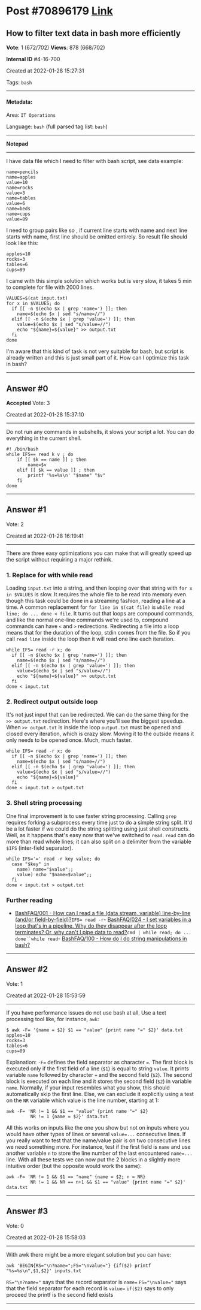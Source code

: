 
# Post \#70896179 [Link](https://stackoverflow.com/questions/70896179/)

## How to filter text data in bash more efficiently

**Vote**: 1 (672/702) **Views**: 878 (668/702) 

**Internal ID** \#4-16-700

Created at 2022-01-28 15:27:31

Tags: `bash`

----------

#### Metadata:

Area: `IT Operations`

Language: `bash` (full parsed tag list: `bash`)

----------

**Notepad**


----------

I have data file which I need to filter with bash script, see data example:
```
name=pencils
name=apples
value=10
name=rocks
value=3
name=tables
value=6
name=beds
name=cups
value=89
```

I need to group  pairs like so , if current line starts with name and next line starts with name, first line should be omitted entirely. So result file should look like this:
```
apples=10
rocks=3
tables=6
cups=89
```

I came with this simple solution which works but is very slow, it takes 5 min to complete for file with 2000 lines.
```
VALUES=$(cat input.txt)
for x in $VALUES; do
  if [[ -n $(echo $x | grep 'name=') ]]; then
    name=$(echo $x | sed "s/name=//")
  elif [[ -n $(echo $x | grep 'value=') ]]; then
    value=$(echo $x | sed "s/value=//")
    echo "${name}=${value}" >> output.txt
  fi
done
```

I'm aware that this kind of task is not very suitable for bash, but script is already written and this is just small part of it.
How can I optimize this task in bash?


----------
        
## Answer \#0

**Accepted** Vote: 3

Created at 2022-01-28 15:37:10

------------

Do not run any commands in subshells, it slows your script a lot. You can do everything in the current shell.
```
#! /bin/bash
while IFS== read k v ; do
    if [[ $k == name ]] ; then
        name=$v
    elif [[ $k == value ]] ; then
        printf '%s=%s\n' "$name" "$v"
    fi
done
```



------------
    
    
## Answer \#1

 Vote: 2

Created at 2022-01-28 16:19:41

------------

There are three easy optimizations you can make that will greatly speed up the script without requiring a major rethink.

### 1. Replace for with while read


Loading `input.txt` into a string, and then looping over that string with `for x in $VALUES` is slow. It requires the whole file to be read into memory even though this task could be done in a streaming fashion, reading a line at a time.
A common replacement for `for line in $(cat file)` is `while read line; do ... done < file`. It turns out that loops are compound commands, and like the normal one-line commands we're used to, compound commands can have `<` and `>` redirections. Redirecting a file into a loop means that for the duration of the loop, stdin comes from the file. So if you call `read line` inside the loop then it will read one line each iteration.
```
while IFS= read -r x; do
  if [[ -n $(echo $x | grep 'name=') ]]; then
    name=$(echo $x | sed "s/name=//")
  elif [[ -n $(echo $x | grep 'value=') ]]; then
    value=$(echo $x | sed "s/value=//")
    echo "${name}=${value}" >> output.txt
  fi
done < input.txt
```


### 2. Redirect output outside loop


It's not just input that can be redirected. We can do the same thing for the `>> output.txt` redirection. Here's where you'll see the biggest speedup. When `>> output.txt` is inside the loop `output.txt` must be opened and closed every iteration, which is crazy slow. Moving it to the outside means it only needs to be opened once. Much, much faster.
```
while IFS= read -r x; do
  if [[ -n $(echo $x | grep 'name=') ]]; then
    name=$(echo $x | sed "s/name=//")
  elif [[ -n $(echo $x | grep 'value=') ]]; then
    value=$(echo $x | sed "s/value=//")
    echo "${name}=${value}"
  fi
done < input.txt > output.txt
```


### 3. Shell string processing


One final improvement is to use faster string processing. Calling `grep` requires forking a subprocess every time just to do a simple string split. It'd be a lot faster if we could do the string splitting using just shell constructs. Well, as it happens that's easy now that we've switched to `read`. `read` can do more than read whole lines; it can also split on a delimiter from the variable `$IFS` (inter-field separator).
```
while IFS='=' read -r key value; do
  case "$key" in
    name) name="$value";;
    value) echo "$name=$value";;
  fi
done < input.txt > output.txt
```


### Further reading


- [BashFAQ/001 - How can I read a file (data stream, variable) line-by-line (and/or field-by-field)?](https://mywiki.wooledge.org/BashFAQ/001)`IFS= read -r`- [BashFAQ/024 - I set variables in a loop that's in a pipeline. Why do they disappear after the loop terminates? Or, why can't I pipe data to read?](https://mywiki.wooledge.org/BashFAQ/024)`cmd | while read; do ... done``while read`- [BashFAQ/100 - How do I do string manipulations in bash?](https://mywiki.wooledge.org/BashFAQ/100)


------------
    
    
## Answer \#2

 Vote: 1

Created at 2022-01-28 15:53:59

------------

If you have performance issues do not use bash at all. Use a text processing tool like, for instance, `awk`:
```
$ awk -F= '{name = $2} $1 == "value" {print name "=" $2}' data.txt 
apples=10
rocks=3
tables=6
cups=89
```

Explanation: `-F=` defines the field separator as character `=`. The first block is executed only if the first field of a line (`$1`) is equal to string `value`. It prints variable `name` followed by character `=` and the second field (`$2`). The second block is executed on each line and it stores the second field (`$2`) in variable `name`.
Normally, if your input resembles what you show, this should automatically skip the first line. Else, we can exclude it explicitly using a test on the `NR` variable which value is the line number, starting at 1:
```
awk -F= 'NR != 1 && $1 == "value" {print name "=" $2}
         NR != 1 {name = $2}' data.txt
```

All this works on inputs like the one you show but not on inputs where you would have other types of lines or several `value=...` consecutive lines. If you really want to test that the name/value pair is on two consecutive lines we need something more. For instance, test if the first field is `name` and use another variable `n` to store the line number of the last encountered `name=...` line. With all these tests we can now put the 2 blocks in a slightly more intuitive order (but the opposite would work the same):
```
awk -F= 'NR != 1 && $1 == "name" {name = $2; n = NR}
         NR != 1 && NR == n+1 && $1 == "value" {print name "=" $2}' data.txt
```



------------
    
    
## Answer \#3

 Vote: 0

Created at 2022-01-28 15:58:03

------------

With awk there might be a more elegant solution but you can have:
```
awk 'BEGIN{RS="\n?name=";FS="\nvalue="} {if($2) printf "%s=%s\n",$1,$2}' inputs.txt
```

`RS="\n?name="` says that the record separator is `name=`
`FS="\nvalue="` says that the field separator for each record is `value=`
`if($2)` says to only proceed the printf is the second field exists


------------
    
    